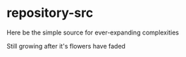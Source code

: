 # repository-src

Here be the simple source for ever-expanding complexities

Still growing after it's flowers have faded
